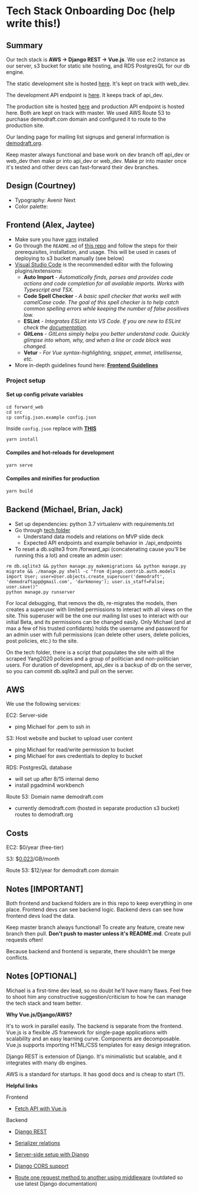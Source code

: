 # Tech Stack Onboarding Doc (help write this!)

## Summary

Our tech stack is **AWS -> Django REST -> Vue.js**. We use ec2 instance as our server, s3 bucket for static site hosting, and RDS PostgresQL for our db engine.

The static development site is hosted [here](http://humanityforward.s3-website-us-east-1.amazonaws.com). It's kept on track with web_dev.

The development API endpoint is [here](http://ec2-54-151-48-129.us-west-1.compute.amazonaws.com). It keeps track of api_dev.

The production site is hosted [here](http://demodraft.com.s3-website-us-west-1.amazonaws.com/) and production API endpoint is hosted here. Both are kept on track with master. We used AWS Route 53 to purchase demodraft.com domain and configured it to route to the production site.

Our landing page for mailing list signups and general information is [demodraft.org](demodraft.org).

Keep master always functional and base work on dev branch off api_dev or web_dev then make pr into api_dev or web_dev. Make pr into master once it's tested and other devs can fast-forward their dev branches.

## Design (Courtney)

- Typography: Avenir Next
- Color palette: 

## Frontend (Alex, Jaytee)

- Make sure you have [yarn](https://classic.yarnpkg.com/en/docs/getting-started) installed
- Go through the `README.md` of [this repo](https://github.com/multiplegeorges/vue-cli-plugin-s3-deploy) and follow the steps for their prerequisites, installation, and usage. This will be used in cases of deploying to s3 bucket manually (see below)
- [Visual Studio Code](https://code.visualstudio.com/) is the recommended editor with the following plugins/extensions:
  - **Auto Import** - *Automatically finds, parses and provides code actions and code completion for all available imports. Works with Typescript and TSX.*
  - **Code Spell Checker** - *A basic spell checker that works well with camelCase code. The goal of this spell checker is to help catch common spelling errors while keeping the number of false positives low.*
  - **ESLint** - *Integrates ESLint into VS Code. If you are new to ESLint check the [documentation](https://eslint.org/).*
  - **GitLens** - *GitLens simply helps you better understand code. Quickly glimpse into whom, why, and when a line or code block was changed.*
  - **Vetur** - *For Vue syntax-highlighting, snippet, emmet, intellisense, etc.*
- More in-depth guidelines found here: **[Frontend Guidelines](https://docs.google.com/document/d/13D1f3rSPvM5YMqcQUdHwvcPw0sA0Hqfs_N4EYA5cMPs/edit?usp=sharing)**

### Project setup

#### Set up config private variables

```
cd forward_web
cd src
cp config.json.example config.json
```

Inside `config.json` replace with [**THIS**](https://gist.github.com/awexli/c9513713c924b8d45f5e5e4daca9fac5)

```javascript
yarn install
```

#### Compiles and hot-reloads for development

```javascript
yarn serve
```

#### Compiles and minifies for production

```javascript
yarn build
```

## Backend (Michael, Brian, Jack)

- Set up dependencies: python 3.7 virtualenv with requirements.txt
- Go through [tech folder](https://drive.google.com/drive/u/1/folders/1mzIpEBgastJnrVOOt-JvNQSlSmSnBuAp)
  - Understand data models and relations on MVP slide deck
  - Expected API endpoints and example behavior in ./api_endpoints
- To reset a db.sqlite3 from /forward_api (concatenating cause you'll be running this a lot) and create an admin user:
```
rm db.sqlite3 && python manage.py makemigrations && python manage.py migrate && ./manage.py shell -c "from django.contrib.auth.models import User; user=User.objects.create_superuser('demodraft', 'demodraftapp@gmail.com', 'darkmoney'); user.is_staff=False; user.save()"
python manage.py runserver
```
For local debugging, that removs the db, re-migrates the models, then creates a superuser with limited permissions to interact with all views on the site. This superuser will be the one our mailing list uses to interact with our initial Beta, and its permissions can be changed easily. Only Michael (and at max a few of his trusted confidants) holds the username and password for an admin user with full permissions (can delete other users, delete policies, post policies, etc.) to the site.

On the tech folder, there is a script that populates the site with all the scraped Yang2020 policies and a group of politician and non-politician users. For duration of development, api_dev is a backup of db on the server, so you can commit db.sqlite3 and pull on the server.

## AWS

We use the following services:

EC2: Server-side

- ping Michael for .pem to ssh in

S3: Host website and bucket to upload user content

- ping Michael for read/write permission to bucket
- ping Michael for aws credentials to deploy to bucket

RDS: PostgresQL database

- will set up after 8/15 internal demo
- install pgadmin4 workbench

Route 53: Domain name demodraft.com

- currently demodraft.com (hosted in separate production s3 bucket) routes to demodraft.org

## Costs

EC2: \$0/year (free-tier)

S3: \$[0.023](https://aws.amazon.com/s3/pricing/)/GB/month

Route 53: \$12/year for demodraft.com domain

## Notes \[IMPORTANT\]

Both frontend and backend folders are in this repo to keep everything in one place. Frontend devs can see backend logic. Backend devs can see how frontend devs load the data.

Keep master branch always functional! To create any feature, create new branch then pull. **Don't push to master unless it's README.md**. Create pull requests often!

Because backend and frontend is separate, there shouldn't be merge conflicts.

## Notes \[OPTIONAL\]

Michael is a first-time dev lead, so no doubt he'll have many flaws. Feel free to shoot him any constructive suggestion/criticism to how he can manage the tech stack and team better.

**Why Vue.js/Django/AWS?**

It's to work in parallel easily. The backend is separate from the frontend. Vue.js is a flexible JS framework for single-page applications with scalability and an easy learning curve. Components are decomposable. Vue.js supports importing HTML/CSS templates for easy design integration.

Django REST is extension of Django. It's minimalistic but scalable, and it integrates with many db engines.

AWS is a standard for startups. It has good docs and is cheap to start (?).

**Helpful links**

Frontend

- [Fetch API with Vue.js](https://rapidapi.com/blog/how-to-use-an-api-with-vue-js/)

Backend

- [Django REST](https://www.django-rest-framework.org/tutorial/quickstart/)

- [Serializer relations](https://www.django-rest-framework.org/api-guide/relations/)

- [Server-side setup with Django](https://www.youtube.com/watch?v=u0oEIqQV_-E)

- [Django CORS support](https://github.com/adamchainz/django-cors-headers#configuration)

- [Route one request method to another using middleware](https://www.guguweb.com/2014/06/25/put-and-delete-http-requests-with-django-and-jquery/#:~:text=Django%20does%20not%20put%20data,with%20GET%20or%20POST%20data.) (outdated so use latest Django documentation)



